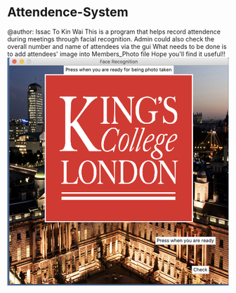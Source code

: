# Attendence-System
@author: Issac To Kin Wai
This is a program that helps record attendence during meetings through facial recognition.
Admin could also check the overall number and name of attendees via the gui 
What needs to be done is to add attendees' image into Members_Photo file
Hope you'll find it useful!!
![image](https://github.com/issacto/Attendence-System/blob/master/Images/Menu.png)
